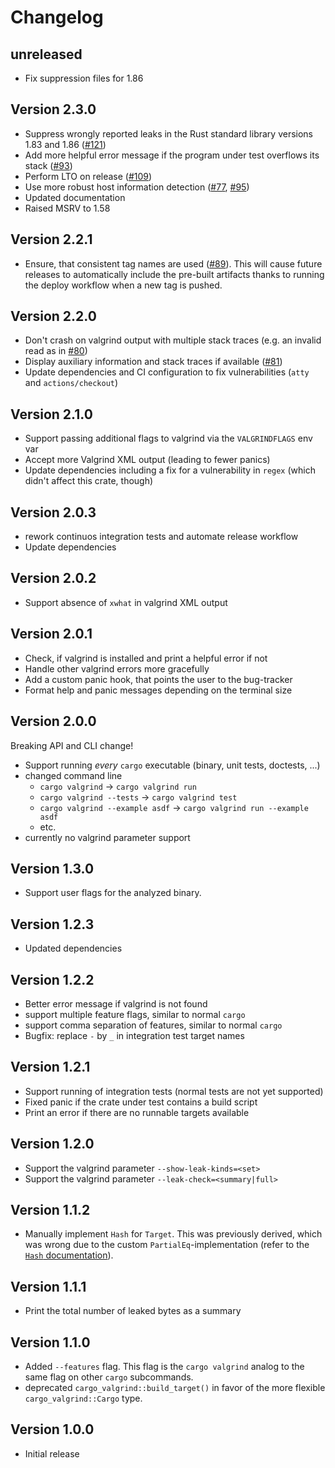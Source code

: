# Changelog

## unreleased
- Fix suppression files for 1.86

## Version 2.3.0
- Suppress wrongly reported leaks in the Rust standard library versions 1.83 and 1.86 ([#121](https://github.com/jfrimmel/cargo-valgrind/pull/121))
- Add more helpful error message if the program under test overflows its stack ([#93](https://github.com/jfrimmel/cargo-valgrind/pull/93))
- Perform LTO on release ([#109](https://github.com/jfrimmel/cargo-valgrind/pull/109))
- Use more robust host information detection ([#77](https://github.com/jfrimmel/cargo-valgrind/pull/77), [#95](https://github.com/jfrimmel/cargo-valgrind/pull/95))
- Updated documentation
- Raised MSRV to 1.58

## Version 2.2.1
- Ensure, that consistent tag names are used ([#89](https://github.com/jfrimmel/cargo-valgrind/pull/89)).
    This will cause future releases to automatically include the pre-built artifacts thanks to running the deploy workflow when a new tag is pushed.

## Version 2.2.0
- Don't crash on valgrind output with multiple stack traces (e.g. an invalid read as in [#80](https://github.com/jfrimmel/cargo-valgrind/pull/80))
- Display auxiliary information and stack traces if available ([#81](https://github.com/jfrimmel/cargo-valgrind/pull/81))
- Update dependencies and CI configuration to fix vulnerabilities (`atty` and `actions/checkout`)

## Version 2.1.0
- Support passing additional flags to valgrind via the `VALGRINDFLAGS` env var
- Accept more Valgrind XML output (leading to fewer panics)
- Update dependencies including a fix for a vulnerability in `regex` (which didn't affect this crate, though)

## Version 2.0.3
- rework continuos integration tests and automate release workflow
- Update dependencies

## Version 2.0.2
- Support absence of `xwhat` in valgrind XML output

## Version 2.0.1
- Check, if valgrind is installed and print a helpful error if not
- Handle other valgrind errors more gracefully
- Add a custom panic hook, that points the user to the bug-tracker
- Format help and panic messages depending on the terminal size

## Version 2.0.0
Breaking API and CLI change!
- Support running _every_ `cargo` executable (binary, unit tests, doctests, ...)
- changed command line
    - `cargo valgrind` -> `cargo valgrind run`
    - `cargo valgrind --tests` -> `cargo valgrind test`
    - `cargo valgrind --example asdf` -> `cargo valgrind run --example asdf`
    - etc.
- currently no valgrind parameter support

## Version 1.3.0
- Support user flags for the analyzed binary.

## Version 1.2.3
- Updated dependencies

## Version 1.2.2
- Better error message if valgrind is not found
- support multiple feature flags, similar to normal `cargo`
- support comma separation of features, similar to normal `cargo`
- Bugfix: replace `-` by `_` in integration test target names

## Version 1.2.1
- Support running of integration tests (normal tests are not yet supported)
- Fixed panic if the crate under test contains a build script
- Print an error if there are no runnable targets available

## Version 1.2.0
- Support the valgrind parameter `--show-leak-kinds=<set>`
- Support the valgrind parameter `--leak-check=<summary|full>`

## Version 1.1.2
- Manually implement `Hash` for `Target`.
  This was previously derived, which was wrong due to the custom `PartialEq`-implementation (refer to the [`Hash` documentation](https://doc.rust-lang.org/std/hash/trait.Hash.html#hash-and-eq)).

## Version 1.1.1
- Print the total number of leaked bytes as a summary

## Version 1.1.0
- Added `--features` flag.
  This flag is the `cargo valgrind` analog to the same flag on other `cargo` subcommands.
- deprecated `cargo_valgrind::build_target()` in favor of the more flexible `cargo_valgrind::Cargo` type.

## Version 1.0.0
- Initial release
